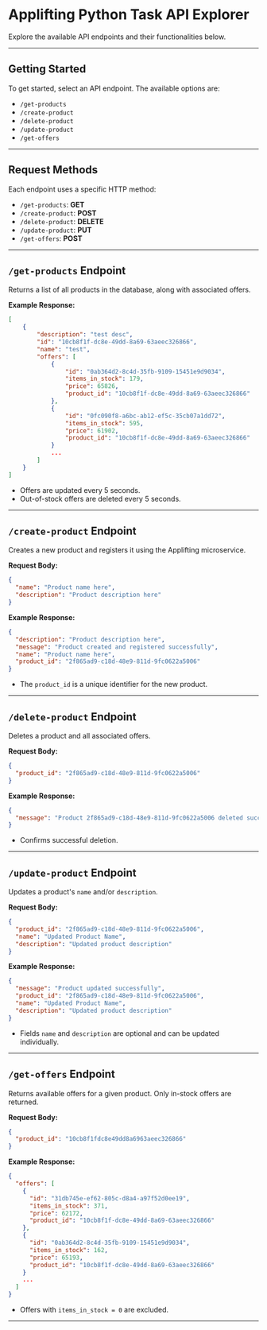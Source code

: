 # Applifting Python Task API Explorer

Explore the available API endpoints and their functionalities below.

---

## Getting Started

To get started, select an API endpoint. The available options are:

- `/get-products`
- `/create-product`
- `/delete-product`
- `/update-product`
- `/get-offers`

---

## Request Methods

Each endpoint uses a specific HTTP method:

- `/get-products`: **GET**
- `/create-product`: **POST**
- `/delete-product`: **DELETE**
- `/update-product`: **PUT**
- `/get-offers`: **POST**

---

## `/get-products` Endpoint

Returns a list of all products in the database, along with associated offers.

**Example Response:**

```json
[
    {
        "description": "test desc",
        "id": "10cb8f1f-dc8e-49dd-8a69-63aeec326866",
        "name": "test",
        "offers": [
            {
                "id": "0ab364d2-8c4d-35fb-9109-15451e9d9034",
                "items_in_stock": 179,
                "price": 65826,
                "product_id": "10cb8f1f-dc8e-49dd-8a69-63aeec326866"
            },
            {
                "id": "0fc090f8-a6bc-ab12-ef5c-35cb07a1dd72",
                "items_in_stock": 595,
                "price": 61902,
                "product_id": "10cb8f1f-dc8e-49dd-8a69-63aeec326866"
            }
            ...
        ]
    }
]
```

- Offers are updated every 5 seconds.
- Out-of-stock offers are deleted every 5 seconds.

---

## `/create-product` Endpoint

Creates a new product and registers it using the Applifting microservice.

**Request Body:**

```json
{
  "name": "Product name here",
  "description": "Product description here"
}
```

**Example Response:**

```json
{
  "description": "Product description here",
  "message": "Product created and registered successfully",
  "name": "Product name here",
  "product_id": "2f865ad9-c18d-48e9-811d-9fc0622a5006"
}
```

- The `product_id` is a unique identifier for the new product.

---

## `/delete-product` Endpoint

Deletes a product and all associated offers.

**Request Body:**

```json
{
  "product_id": "2f865ad9-c18d-48e9-811d-9fc0622a5006"
}
```

**Example Response:**

```json
{
  "message": "Product 2f865ad9-c18d-48e9-811d-9fc0622a5006 deleted successfully"
}
```

- Confirms successful deletion.

---

## `/update-product` Endpoint

Updates a product's `name` and/or `description`.

**Request Body:**

```json
{
  "product_id": "2f865ad9-c18d-48e9-811d-9fc0622a5006",
  "name": "Updated Product Name",
  "description": "Updated product description"
}
```

**Example Response:**

```json
{
  "message": "Product updated successfully",
  "product_id": "2f865ad9-c18d-48e9-811d-9fc0622a5006",
  "name": "Updated Product Name",
  "description": "Updated product description"
}
```

- Fields `name` and `description` are optional and can be updated individually.

---

## `/get-offers` Endpoint

Returns available offers for a given product. Only in-stock offers are returned.

**Request Body:**

```json
{
  "product_id": "10cb8f1fdc8e49dd8a6963aeec326866"
}
```

**Example Response:**

```json
{
  "offers": [
    {
      "id": "31db745e-ef62-805c-d8a4-a97f52d0ee19",
      "items_in_stock": 371,
      "price": 62172,
      "product_id": "10cb8f1f-dc8e-49dd-8a69-63aeec326866"
    },
    {
      "id": "0ab364d2-8c4d-35fb-9109-15451e9d9034",
      "items_in_stock": 162,
      "price": 65193,
      "product_id": "10cb8f1f-dc8e-49dd-8a69-63aeec326866"
    }
    ...
  ]
}
```

- Offers with `items_in_stock = 0` are excluded.

---
